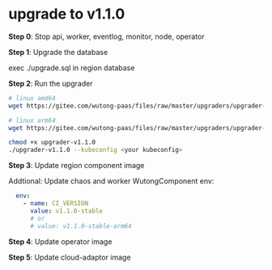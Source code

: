 # upgrade to v1.1.0

**Step 0**: Stop api, worker, eventlog, monitor, node, operator

**Step 1**: Upgrade the database

exec ./upgrade.sql in region database

**Step 2**: Run the upgrader

```bash
# linux amd64
wget https://gitee.com/wutong-paas/files/raw/master/upgraders/upgrader-v1.1.0-linux-amd64 -O upgrader-v1.1.0

# linux arm64
wget https://gitee.com/wutong-paas/files/raw/master/upgraders/upgrader-v1.1.0-linux-arm64 -O upgrader-v1.1.0

chmod +x upgrader-v1.1.0
./upgrader-v1.1.0 --kubeconfig <your kubeconfig>
```

**Step 3**: Update region component image

Addtional: Update chaos and worker WutongComponent env:

```yaml
  env:
    - name: CI_VERSION
      value: v1.1.0-stable
      # or
      # value: v1.1.0-stable-arm64
```

**Step 4**: Update operator image

**Step 5**: Update cloud-adaptor image

